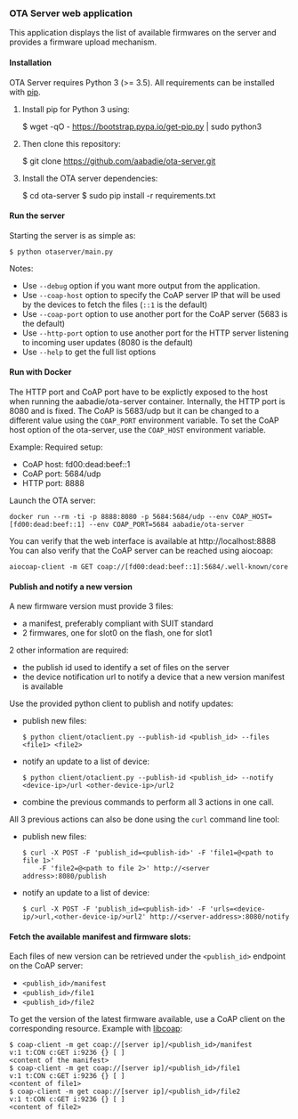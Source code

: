### OTA Server web application

This application displays the list of available firmwares on the server and
provides a firmware upload mechanism.

#### Installation

OTA Server requires Python 3 (>= 3.5).
All requirements can be installed with [pip](https://github.com/pypa/pip).

1. Install pip for Python 3 using:

    $ wget -qO - https://bootstrap.pypa.io/get-pip.py | sudo python3

2. Then clone this repository:

    $ git clone https://github.com/aabadie/ota-server.git

3. Install the OTA server dependencies:

    $ cd ota-server
    $ sudo pip install -r requirements.txt

#### Run the server

Starting the server is as simple as:

    $ python otaserver/main.py

Notes:

- Use `--debug` option if you want more output from the application.
- Use `--coap-host` option to specify the CoAP server IP that will be used by
  the devices to fetch the files (`::1` is the default)
- Use `--coap-port` option to use another port for the CoAP server (5683 is the
  default)
- Use `--http-port` option to use another port for the HTTP server listening
  to incoming user updates (8080 is the default)
- Use `--help` to get the full list options

#### Run with Docker

The HTTP port and CoAP port have to be explictly exposed to the host when
running the aabadie/ota-server container.
Internally, the HTTP port is 8080 and is fixed. The CoAP is 5683/udp but it can
be changed to a different value using the `COAP_PORT` environment variable.
To set the CoAP host option of the ota-server, use the `COAP_HOST` environment
variable.

Example:
Required setup:
- CoAP host: fd00:dead:beef::1
- CoAP port: 5684/udp
- HTTP port: 8888

Launch the OTA server:
```
docker run --rm -ti -p 8888:8080 -p 5684:5684/udp --env COAP_HOST=[fd00:dead:beef::1] --env COAP_PORT=5684 aabadie/ota-server
```

You can verify that the web interface is available at http://localhost:8888
You can also verify that the CoAP server can be reached using aiocoap:
```
aiocoap-client -m GET coap://[fd00:dead:beef::1]:5684/.well-known/core
```

#### Publish and notify a new version

A new firmware version must provide 3 files:
- a manifest, preferably compliant with SUIT standard
- 2 firmwares, one for slot0 on the flash, one for slot1

2 other information are required:
- the publish id used to identify a set of files on the server
- the device notification url to notify a device that a new version manifest is
  available


Use the provided python client to publish and notify updates:
- publish new files:

      $ python client/otaclient.py --publish-id <publish_id> --files <file1> <file2>

- notify an update to a list of device:

      $ python client/otaclient.py --publish-id <publish_id> --notify <device-ip>/url <other-device-ip>/url2

- combine the previous commands to perform all 3 actions in one call.

All 3 previous actions can also be done using the `curl` command line tool:

- publish new files:

      $ curl -X POST -F 'publish_id=<publish-id>' -F 'file1=@<path to file 1>'
          -F 'file2=@<path to file 2>' http://<server address>:8080/publish

- notify an update to a list of device:

      $ curl -X POST -F 'publish_id=<publish-id>' -F 'urls=<device-ip/>url,<other-device-ip/>url2' http://<server-address>:8080/notify

#### Fetch the available manifest and firmware slots:

Each files of new version can be retrieved under the `<publish_id>` endpoint on
the CoAP server:

- `<publish_id>/manifest`
- `<publish_id>/file1`
- `<publish_id>/file2`

To get the version of the latest firmware available, use a CoAP client on
the corresponding resource. Example with [libcoap]():

    $ coap-client -m get coap://[server ip]/<publish_id>/manifest
    v:1 t:CON c:GET i:9236 {} [ ]
    <content of the manifest>
    $ coap-client -m get coap://[server ip]/<publish_id>/file1
    v:1 t:CON c:GET i:9236 {} [ ]
    <content of file1>
    $ coap-client -m get coap://[server ip]/<publish_id>/file2
    v:1 t:CON c:GET i:9236 {} [ ]
    <content of file2>
